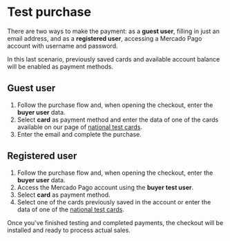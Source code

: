 # Test purchase
 
There are two ways to make the payment: as a **guest user**, filling in just an email address, and as a **registered user**, accessing a Mercado Pago account with username and password.
 
In this last scenario, previously saved cards and available account balance will be enabled as payment methods.
 
## Guest user
 
1. Follow the purchase flow and, when opening the checkout, enter the **buyer user** data.
2. Select **card** as payment method and enter the data of one of the cards available on our page of [national test cards](/developers/en/guides/additional-content/testing/test-cards).
3. Enter the email and complete the purchase.
 
## Registered user
 
1. Follow the purchase flow and, when opening the checkout, enter the **buyer user** data.
2. Access the Mercado Pago account using the **buyer test user**.
3. Select **card** as payment method.
4. Select one of the cards previously saved in the account or enter the data of one of the [national test cards](/developers/en/guides/additional-content/testing/test-cards).
 
Once you've finished testing and completed payments, the checkout will be installed and ready to process actual sales.